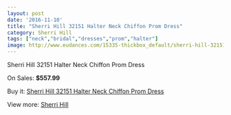 ```yaml
---
layout: post
date: '2016-11-10'
title: "Sherri Hill 32151 Halter Neck Chiffon Prom Dress"
category: Sherri Hill
tags: ["neck","bridal","dresses","prom","halter"]
image: http://www.eudances.com/15335-thickbox_default/sherri-hill-32151-halter-neck-chiffon-prom-dress.jpg
---
```

Sherri Hill 32151 Halter Neck Chiffon Prom Dress

On Sales: **$557.99**
<a href="https://www.eudances.com/en/sherri-hill/4541-sherri-hill-32151-halter-neck-chiffon-prom-dress.html"><amp-img layout="responsive" width="600" height="600" src="//www.eudances.com/15335-thickbox_default/sherri-hill-32151-halter-neck-chiffon-prom-dress.jpg" alt="Sherri Hill 32151 Halter Neck Chiffon Prom Dress 0" /></a>

Buy it: [Sherri Hill 32151 Halter Neck Chiffon Prom Dress](https://www.eudances.com/en/sherri-hill/4541-sherri-hill-32151-halter-neck-chiffon-prom-dress.html "Sherri Hill 32151 Halter Neck Chiffon Prom Dress")

View more: [Sherri Hill](https://www.eudances.com/en/80-Sherri-Hill "Sherri Hill")